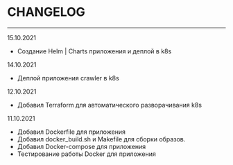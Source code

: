# CHANGELOG
____

15.10.2021

- Создание Helm | Charts приложения и деплой в k8s

14.10.2021

- Деплой приложения crawler в k8s

12.10.2021

- Добавил Terraform для автоматического разворачивания k8s

11.10.2021

- Добавил Dockerfile для приложения
- Добавил docker_build.sh и Makefile для сборки образов.
- Добавил Docker-compose для приложения
- Тестирование работы Docker для приложения